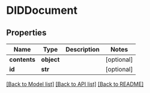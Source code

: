 # DIDDocument

## Properties
Name | Type | Description | Notes
------------ | ------------- | ------------- | -------------
**contents** | **object** |  | [optional] 
**id** | **str** |  | [optional] 

[[Back to Model list]](../README.md#documentation-for-models) [[Back to API list]](../README.md#documentation-for-api-endpoints) [[Back to README]](../README.md)


